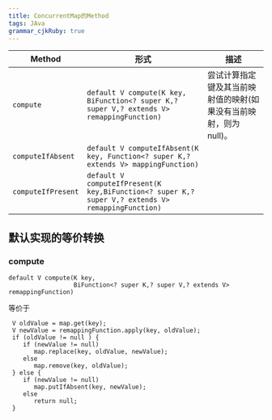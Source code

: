 ```yaml
---
title: ConcurrentMap的Method 
tags: JAva
grammar_cjkRuby: true
---
```



| Method | 形式|描述|
|---|---|---|
| ```compute``` |  ```default V compute(K key, BiFunction<? super K,? super V,? extends V> remappingFunction)``` |  尝试计算指定键及其当前映射值的映射(如果没有当前映射，则为null)。 |
| ```computeIfAbsent``` | ```default V computeIfAbsent(K key, Function<? super K,? extends V> mappingFunction)``` |  |
| ```computeIfPresent``` | ```default V computeIfPresent(K key,BiFunction<? super K,? super V,? extends V> remappingFunction)``` |   |
## 默认实现的等价转换

### compute

```
default V compute(K key,
                  BiFunction<? super K,? super V,? extends V> remappingFunction)
```
等价于
```
 V oldValue = map.get(key);
 V newValue = remappingFunction.apply(key, oldValue);
 if (oldValue != null ) {
    if (newValue != null)
       map.replace(key, oldValue, newValue);
    else
       map.remove(key, oldValue);
 } else {
    if (newValue != null)
       map.putIfAbsent(key, newValue);
    else
       return null;
 }
```